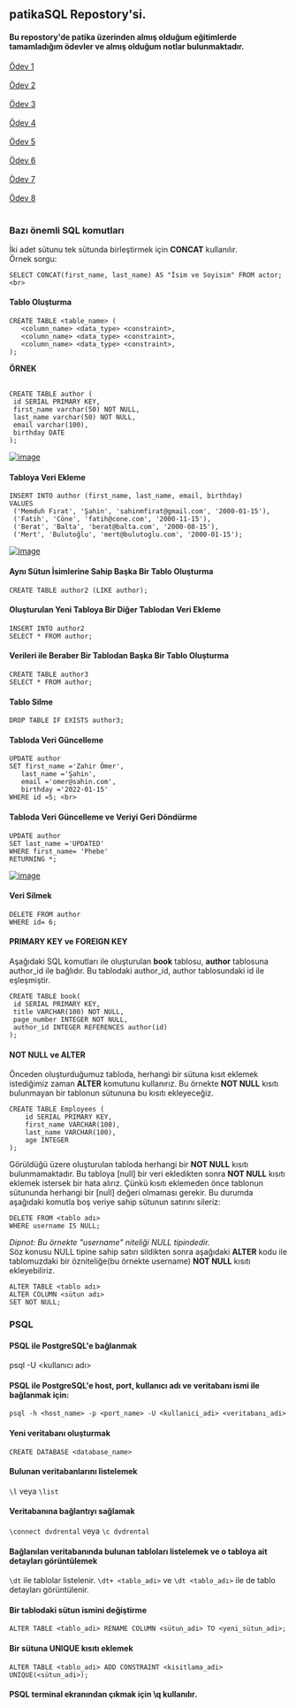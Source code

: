 ## patikaSQL Repostory'si.
#### Bu repostory'de patika üzerinden almış olduğum eğitimlerde tamamladığım ödevler ve almış olduğum notlar bulunmaktadır.
[Ödev 1](https://github.com/frattshn/patikaOdevler/blob/main/odev1.sql) <br/><br/>
[Ödev 2](https://github.com/frattshn/patikaOdevler/blob/main/odev2.sql) <br/><br/>
[Ödev 3](https://github.com/frattshn/patikaOdevler/blob/main/odev3.sql) <br/><br/>
[Ödev 4](https://github.com/frattshn/patikaOdevler/blob/main/odev4.sql) <br/><br/>
[Ödev 5](https://github.com/frattshn/patikaOdevler/blob/main/odev5.sql) <br/><br/>
[Ödev 6](https://github.com/frattshn/patikaOdevler/blob/main/odev6.sql) <br/><br/>
[Ödev 7](https://github.com/frattshn/patikaOdevler/blob/main/odev7.sql) <br/><br/>
[Ödev 8](https://github.com/frattshn/patikaOdevler/blob/main/odev8.sql) <br/><br/>


### Bazı önemli SQL komutları
İki adet sütunu tek sütunda birleştirmek için **CONCAT** kullanılır. <br>
Örnek sorgu:
```
SELECT CONCAT(first_name, last_name) AS "İsim ve Soyisim" FROM actor; <br>
```
#### Tablo Oluşturma
```
CREATE TABLE <table_name> (
   <column_name> <data_type> <constraint>,
   <column_name> <data_type> <constraint>,
   <column_name> <data_type> <constraint>,
);
```
**ÖRNEK** <br> <br>
```
CREATE TABLE author (
 id SERIAL PRIMARY KEY,
 first_name varchar(50) NOT NULL,
 last_name varchar(50) NOT NULL,
 email varchar(100),
 birthday DATE
);
```
[![image](https://r.resimlink.com/ISDe.png)](https://resimlink.com/ISDe)

#### Tabloya Veri Ekleme
```
INSERT INTO author (first_name, last_name, email, birthday)
VALUES
 ('Memduh Fırat', 'Şahin', 'sahinmfirat@gmail.com', '2000-01-15'),
 ('Fatih', 'Cöne', 'fatih@cone.com', '2000-11-15'),
 ('Berat', 'Balta', 'berat@balta.com', '2000-08-15'),
 ('Mert', 'Bulutoğlu', 'mert@bulutoglu.com', '2000-01-15');
```
 [![image](https://r.resimlink.com/mFPR0.png)](https://resimlink.com/mFPR0)
 
 #### Aynı Sütun İsimlerine Sahip Başka Bir Tablo Oluşturma
 ```
 CREATE TABLE author2 (LIKE author);
 ```
 
 #### Oluşturulan Yeni Tabloya Bir Diğer Tablodan Veri Ekleme
 ```
 INSERT INTO author2
 SELECT * FROM author;
 ```
 
 #### Verileri ile Beraber Bir Tablodan Başka Bir Tablo Oluşturma
 ```
 CREATE TABLE author3
 SELECT * FROM author;
 ```
 
 #### Tablo Silme
 ```
 DROP TABLE IF EXISTS author3;
 ```
 
 #### Tabloda Veri Güncelleme
 ```
UPDATE author
SET first_name ='Zahir Ömer',
	last_name ='Şahin',
	email ='omer@sahin.com',
	birthday ='2022-01-15'
WHERE id =5; <br>
```

#### Tabloda Veri Güncelleme ve Veriyi Geri Döndürme
```
UPDATE author
SET last_name ='UPDATED'
WHERE first_name= 'Phebe'
RETURNING *;
```
[![image](https://r.resimlink.com/65w7Go.png)](https://resimlink.com/65w7Go)

#### Veri Silmek
```
DELETE FROM author
WHERE id= 6;
```

#### PRIMARY KEY ve FOREIGN KEY
Aşağıdaki SQL komutları ile oluşturulan **book** tablosu, **author** tablosuna author_id ile bağlıdır. Bu tablodaki author_id, author tablosundaki id ile eşleşmiştir.
```
CREATE TABLE book(
 id SERIAL PRIMARY KEY,
 title VARCHAR(100) NOT NULL,
 page_number INTEGER NOT NULL,
 author_id INTEGER REFERENCES author(id)
);
```

#### NOT NULL ve ALTER
Önceden oluşturduğumuz tabloda, herhangi bir sütuna kısıt eklemek istediğimiz zaman **ALTER** komutunu kullanırız. Bu örnekte **NOT NULL** kısıtı bulunmayan bir tablonun sütununa bu kısıtı ekleyeceğiz.
```
CREATE TABLE Employees (
    id SERIAL PRIMARY KEY,
    first_name VARCHAR(100),
    last_name VARCHAR(100),
    age INTEGER
);
```
Görüldüğü üzere oluşturulan tabloda herhangi bir **NOT NULL** kısıtı bulunmamaktadır. Bu tabloya [null] bir veri ekledikten sonra **NOT NULL** kısıtı eklemek istersek bir hata alırız. Çünkü kısıtı eklemeden önce tablonun sütununda herhangi bir [null] değeri olmaması gerekir. Bu durumda aşağıdaki komutla boş veriye sahip sütunun satırını sileriz:
```
DELETE FROM <tablo adı>
WHERE username IS NULL;
```
*Dipnot: Bu örnekte "username" niteliği NULL tipindedir.* <br>
Söz konusu NULL tipine sahip satırı sildikten sonra aşağıdaki **ALTER** kodu ile tablomuzdaki bir özniteliğe(bu örnekte username) **NOT NULL** kısıtı ekleyebiliriz.
```
ALTER TABLE <tablo adı>
ALTER COLUMN <sütun adı>
SET NOT NULL;
```

### PSQL
#### PSQL ile PostgreSQL'e bağlanmak
psql -U <kullanıcı adı>

#### PSQL ile PostgreSQL'e host, port, kullanıcı adı ve veritabanı ismi ile bağlanmak için:
```
psql -h <host_name> -p <port_name> -U <kullanici_adi> <veritabanı_adi>
```

#### Yeni veritabanı oluşturmak
```
CREATE DATABASE <database_name>
```

#### Bulunan veritabanlarını listelemek
`\l` veya `\list`

#### Veritabanına bağlantıyı sağlamak
`\connect dvdrental` veya `\c dvdrental`

#### Bağlanılan veritabanında bulunan tabloları listelemek ve o tabloya ait detayları görüntülemek
`\dt` ile tablolar listelenir. `\dt+ <tablo_adi>` ve `\dt <tablo_adı>` ile de tablo detayları görüntülenir.

#### Bir tablodaki sütun ismini değiştirme
```
ALTER TABLE <tablo_adi> RENAME COLUMN <sütun_adi> TO <yeni_sütun_adi>;
```

#### Bir sütuna UNIQUE kısıtı eklemek
```
ALTER TABLE <tablo_adi> ADD CONSTRAINT <kisitlama_adi> UNIQUE(<sütun_adi>);
```

#### PSQL terminal ekranından çıkmak için \q kullanılır.
 
